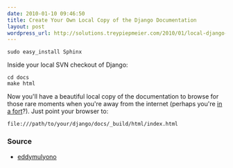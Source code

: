 ```yaml
---
date: 2010-01-10 09:46:50
title: Create Your Own Local Copy of the Django Documentation
layout: post
wordpress_url: http://solutions.treypiepmeier.com/2010/01/local-django-documentation/
---
```

	sudo easy_install Sphinx
	
Inside your local SVN checkout of Django:

	cd docs
	make html

Now you'll have a beautiful local copy of the documentation to browse for those rare moments when you're away from the internet (perhaps you're [in a fort](http://djangocon.blip.tv/file/3040084/)?). Just point your browser to:

	file:///path/to/your/django/docs/_build/html/index.html

### Source

- [eddymulyono](http://eddymulyono.livejournal.com/74322.html)